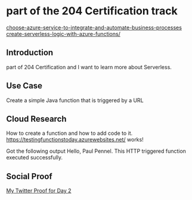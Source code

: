 <!-- This template removes the micro tutorial for a quicker post and removes images for a full template check out the 000-DAY-ARTICLE-LONG-TEMPLATE.MD-->


# part of the 204 Certification track
[choose-azure-service-to-integrate-and-automate-business-processes](https://docs.microsoft.com/en-us/learn/modules/choose-azure-service-to-integrate-and-automate-business-processes/)
[create-serverless-logic-with-azure-functions/](https://docs.microsoft.com/en-us/learn/modules/create-serverless-logic-with-azure-functions/)

## Introduction

part of 204 Certification and I want to learn more about Serverless.

## Use Case
Create a simple Java function that is triggered by a URL

## Cloud Research
How to create a function and how to add code to it.
https://testingfunctionstoday.azurewebsites.net/ works!

Got the following output
Hello, Paul Pennel. This HTTP triggered function executed successfully.

## Social Proof

[My Twitter Proof for Day 2](https://twitter.com/stlwebmaster/status/1303898140144271361?s=20)
